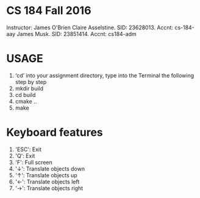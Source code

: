 # CS 184 Fall 2016
Instructor: James O'Brien
Claire Asselstine. SID: 23628013. Accnt: cs-184-aay
James Musk. SID: 23851414. Accnt: cs184-adm

# USAGE
1. ‘cd’ into your assignment directory, type into the Terminal the following step by step
2. mkdir build
3. cd build
4. cmake ..
5. make

# Keyboard features
1. 'ESC': Exit
2. 'Q': Exit
3. 'F': Full screen
4. '↓': Translate objects down
5. '↑': Translate objects up
6. '←': Translate objects left
7. '→': Translate objects right
